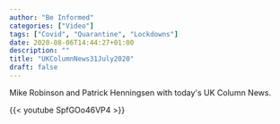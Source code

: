 ```yaml
---
author: "Be Informed"
categories: ["Video"]
tags: ["Covid", "Quarantine", "Lockdowns"]
date: 2020-08-06T14:44:27+01:00
description: ""
title: "UKColumnNews31July2020"
draft: false
---
```


Mike Robinson and Patrick Henningsen with today's UK Column News.

{{< youtube SpfGOo46VP4 >}}